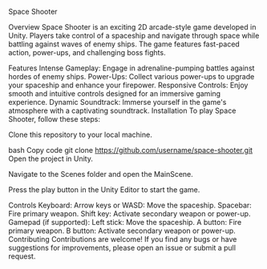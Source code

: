 Space Shooter

Overview
Space Shooter is an exciting 2D arcade-style game developed in Unity. Players take control of a spaceship and navigate through space while battling against waves of enemy ships. The game features fast-paced action, power-ups, and challenging boss fights.

Features
Intense Gameplay: Engage in adrenaline-pumping battles against hordes of enemy ships.
Power-Ups: Collect various power-ups to upgrade your spaceship and enhance your firepower.
Responsive Controls: Enjoy smooth and intuitive controls designed for an immersive gaming experience.
Dynamic Soundtrack: Immerse yourself in the game's atmosphere with a captivating soundtrack.
Installation
To play Space Shooter, follow these steps:

Clone this repository to your local machine.

bash
Copy code
git clone https://github.com/username/space-shooter.git
Open the project in Unity.

Navigate to the Scenes folder and open the MainScene.

Press the play button in the Unity Editor to start the game.

Controls
Keyboard:
Arrow keys or WASD: Move the spaceship.
Spacebar: Fire primary weapon.
Shift key: Activate secondary weapon or power-up.
Gamepad (if supported):
Left stick: Move the spaceship.
A button: Fire primary weapon.
B button: Activate secondary weapon or power-up.
Contributing
Contributions are welcome! If you find any bugs or have suggestions for improvements, please open an issue or submit a pull request.

